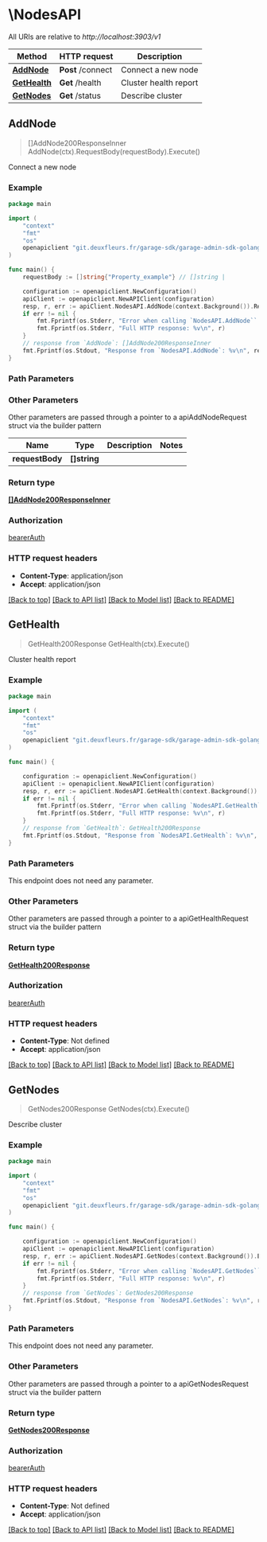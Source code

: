 # \NodesAPI

All URIs are relative to *http://localhost:3903/v1*

Method | HTTP request | Description
------------- | ------------- | -------------
[**AddNode**](NodesAPI.md#AddNode) | **Post** /connect | Connect a new node
[**GetHealth**](NodesAPI.md#GetHealth) | **Get** /health | Cluster health report
[**GetNodes**](NodesAPI.md#GetNodes) | **Get** /status | Describe cluster



## AddNode

> []AddNode200ResponseInner AddNode(ctx).RequestBody(requestBody).Execute()

Connect a new node



### Example

```go
package main

import (
	"context"
	"fmt"
	"os"
	openapiclient "git.deuxfleurs.fr/garage-sdk/garage-admin-sdk-golang"
)

func main() {
	requestBody := []string{"Property_example"} // []string | 

	configuration := openapiclient.NewConfiguration()
	apiClient := openapiclient.NewAPIClient(configuration)
	resp, r, err := apiClient.NodesAPI.AddNode(context.Background()).RequestBody(requestBody).Execute()
	if err != nil {
		fmt.Fprintf(os.Stderr, "Error when calling `NodesAPI.AddNode``: %v\n", err)
		fmt.Fprintf(os.Stderr, "Full HTTP response: %v\n", r)
	}
	// response from `AddNode`: []AddNode200ResponseInner
	fmt.Fprintf(os.Stdout, "Response from `NodesAPI.AddNode`: %v\n", resp)
}
```

### Path Parameters



### Other Parameters

Other parameters are passed through a pointer to a apiAddNodeRequest struct via the builder pattern


Name | Type | Description  | Notes
------------- | ------------- | ------------- | -------------
 **requestBody** | **[]string** |  | 

### Return type

[**[]AddNode200ResponseInner**](AddNode200ResponseInner.md)

### Authorization

[bearerAuth](../README.md#bearerAuth)

### HTTP request headers

- **Content-Type**: application/json
- **Accept**: application/json

[[Back to top]](#) [[Back to API list]](../README.md#documentation-for-api-endpoints)
[[Back to Model list]](../README.md#documentation-for-models)
[[Back to README]](../README.md)


## GetHealth

> GetHealth200Response GetHealth(ctx).Execute()

Cluster health report



### Example

```go
package main

import (
	"context"
	"fmt"
	"os"
	openapiclient "git.deuxfleurs.fr/garage-sdk/garage-admin-sdk-golang"
)

func main() {

	configuration := openapiclient.NewConfiguration()
	apiClient := openapiclient.NewAPIClient(configuration)
	resp, r, err := apiClient.NodesAPI.GetHealth(context.Background()).Execute()
	if err != nil {
		fmt.Fprintf(os.Stderr, "Error when calling `NodesAPI.GetHealth``: %v\n", err)
		fmt.Fprintf(os.Stderr, "Full HTTP response: %v\n", r)
	}
	// response from `GetHealth`: GetHealth200Response
	fmt.Fprintf(os.Stdout, "Response from `NodesAPI.GetHealth`: %v\n", resp)
}
```

### Path Parameters

This endpoint does not need any parameter.

### Other Parameters

Other parameters are passed through a pointer to a apiGetHealthRequest struct via the builder pattern


### Return type

[**GetHealth200Response**](GetHealth200Response.md)

### Authorization

[bearerAuth](../README.md#bearerAuth)

### HTTP request headers

- **Content-Type**: Not defined
- **Accept**: application/json

[[Back to top]](#) [[Back to API list]](../README.md#documentation-for-api-endpoints)
[[Back to Model list]](../README.md#documentation-for-models)
[[Back to README]](../README.md)


## GetNodes

> GetNodes200Response GetNodes(ctx).Execute()

Describe cluster



### Example

```go
package main

import (
	"context"
	"fmt"
	"os"
	openapiclient "git.deuxfleurs.fr/garage-sdk/garage-admin-sdk-golang"
)

func main() {

	configuration := openapiclient.NewConfiguration()
	apiClient := openapiclient.NewAPIClient(configuration)
	resp, r, err := apiClient.NodesAPI.GetNodes(context.Background()).Execute()
	if err != nil {
		fmt.Fprintf(os.Stderr, "Error when calling `NodesAPI.GetNodes``: %v\n", err)
		fmt.Fprintf(os.Stderr, "Full HTTP response: %v\n", r)
	}
	// response from `GetNodes`: GetNodes200Response
	fmt.Fprintf(os.Stdout, "Response from `NodesAPI.GetNodes`: %v\n", resp)
}
```

### Path Parameters

This endpoint does not need any parameter.

### Other Parameters

Other parameters are passed through a pointer to a apiGetNodesRequest struct via the builder pattern


### Return type

[**GetNodes200Response**](GetNodes200Response.md)

### Authorization

[bearerAuth](../README.md#bearerAuth)

### HTTP request headers

- **Content-Type**: Not defined
- **Accept**: application/json

[[Back to top]](#) [[Back to API list]](../README.md#documentation-for-api-endpoints)
[[Back to Model list]](../README.md#documentation-for-models)
[[Back to README]](../README.md)

